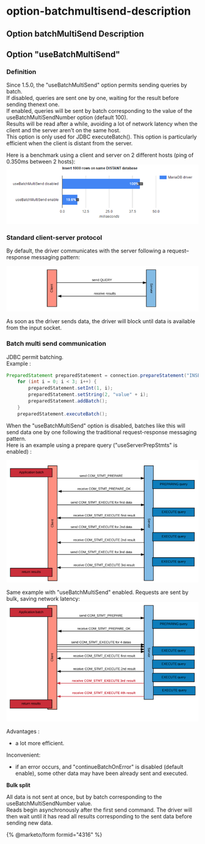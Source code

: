 # option-batchmultisend-description

## Option batchMultiSend Description

## Option "useBatchMultiSend"

### Definition

Since 1.5.0, the "useBatchMultiSend" option permits sending queries by batch.\
If disabled, queries are sent one by one, waiting for the result before sending thenext one.\
If enabled, queries will be sent by batch corresponding to the value of the useBatchMultiSendNumber option (default 100).\
Results will be read after a while, avoiding a lot of network latency when the client and the server aren't on the same host.\
This option is only used for JDBC executeBatch(). This option is particularly efficient when the client is distant from the server.

Here is a benchmark using a client and server on 2 different hosts (ping of 0.350ms between 2 hosts):![use\_batch\_multi\_send](../.gitbook/assets/use_batch_multi_send.png)

### Standard client-server protocol

By default, the driver communicates with the server following a request–response messaging pattern:

![standard](../.gitbook/assets/standard.png)

As soon as the driver sends data, the driver will block until data is available from the input socket.

### Batch multi send communication

JDBC permit batching.\
Example :

```java
PreparedStatement preparedStatement = connection.prepareStatement("INSERT INTO test(data1, data2) VALUES (?, ?)");
    for (int i = 0; i < 3; i++) {
        preparedStatement.setInt(1, i);
        preparedStatement.setString(2, "value" + i);
        preparedStatement.addBatch();
    }
    preparedStatement.executeBatch();
```

When the "useBatchMultiSend" option is disabled, batches like this will send data one by one following the traditional request-response messaging pattern.\
Here is an example using a prepare query ("useServerPrepStmts" is enabled) :

![standard\_batch](../.gitbook/assets/standard_batch.png)

Same example with "useBatchMultiSend" enabled. Requests are sent by bulk, saving network latency:![bulk\_batch](../.gitbook/assets/bulk_batch.png)

Advantages :

* a lot more efficient.

Inconvenient:

* if an error occurs, and "continueBatchOnError" is disabled (default enable), some other data may have been already sent and executed.

**Bulk split**

All data is not sent at once, but by batch corresponding to the useBatchMultiSendNumber value.\
Reads begin asynchronously after the first send command. The driver will then wait until it has read all results corresponding to the sent data before sending new data.

{% @marketo/form formid="4316" %}
